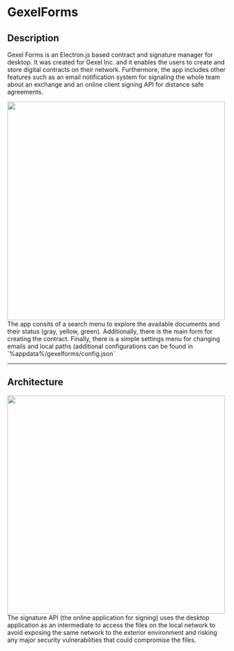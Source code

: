 # GexelForms

## Description
Gexel Forms is an Electron.js based contract and signature manager for desktop. It was created for Gexel Inc. and it enables the users to create and store digital contracts on their network. Furthermore, the app includes other features such as an email notification system for signaling the whole team about an exchange and an online client signing API for distance safe agreements.


<img src="https://i.imgur.com/BjsjvIk.png" width="500">
The app consits of a search menu to explore the available documents and their status (gray, yellow, green). Additionally, there is the main form for creating the contract. Finally, there is a simple settings menu for changing emails and local paths (additional configurations can be found in `%appdata%/gexelforms/config.json`



---

## Architecture
<img src="https://user-images.githubusercontent.com/59216720/125127379-707a2200-e0ca-11eb-9515-418f0899f90a.png" width="500">
The signature API (the online application for signing) uses the desktop application as an intermediate to access the files on the local network to avoid exposing the same network to the exterior environment and risking any major security vulnerabilities that could compromise the files.

